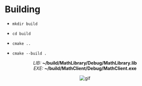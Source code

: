 # Building
-     mkdir build
-     cd build
-     cmake ..
-     cmake --build .

<p align="center">
    <i>LIB:</i> <b>~/build/MathLibrary/Debug/MathLibrary.lib</b> <br>
    <i>EXE:</i> <b>~/build/MathClient/Debug/MathClient.exe</b>
</p>

<p align="center">
    <img alt="gif" src="https://media.tenor.com/YbmQHDSJvbkAAAAC/thumbs-up-hacker.gif">
</p>